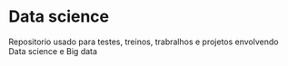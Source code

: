 # Data science
Repositorio usado para testes, treinos, trabralhos e projetos envolvendo Data science e Big data
